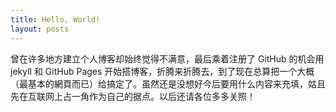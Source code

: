 ```yaml
---
title: Hello, World!
layout: posts
---
```


曾在许多地方建立个人博客却始终觉得不满意，最后乘着注册了 GitHub 的机会用 jekyll 和 GitHub Pages 开始搭博客，折腾来折腾去，到了现在总算把一个大概（最基本的網頁而已）给搞定了。虽然还是没想好今后要用什么内容来充填，姑且先在互联网上占一角作为自己的据点。以后还请各位多多关照！